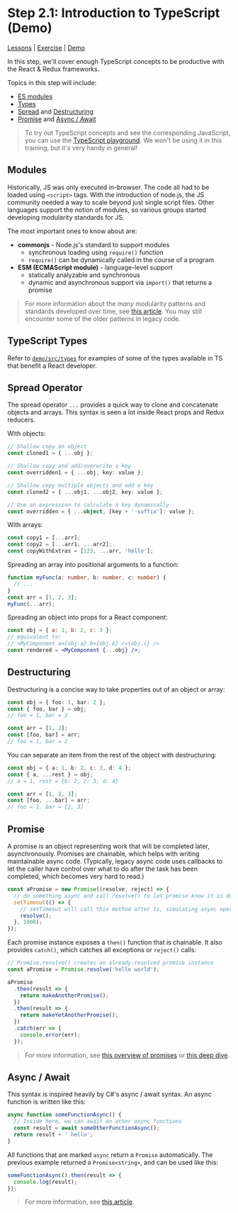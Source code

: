 # Step 2.1: Introduction to TypeScript (Demo)

[Lessons](../) | [Exercise](./exercise/) | [Demo](./demo/)

In this step, we'll cover enough TypeScript concepts to be productive with the React & Redux frameworks.

Topics in this step will include:

- [ES modules](#modules)
- [Types](#typescript-types)
- [Spread](#spread-operator) and [Destructuring](#destructuring)
- [Promise](#promise) and [Async / Await](#async--await)

> To try out TypeScript concepts and see the corresponding JavaScript, you can use the [TypeScript playground](http://www.typescriptlang.org/play/index.html). We won't be using it in this training, but it's very handy in general!

## Modules

Historically, JS was only executed in-browser. The code all had to be loaded using `<script>` tags. With the introduction of node.js, the JS community needed a way to scale beyond just single script files. Other languages support the notion of modules, so various groups started developing modularity standards for JS.

The most important ones to know about are:

- **commonjs** - Node.js's standard to support modules
  - synchronous loading using `require()` function
  - `require()` can be dynamically called in the course of a program
- **ESM (ECMAScript module)** - language-level support
  - statically analyzable and synchronous
  - dynamic and asynchronous support via `import()` that returns a promise

> For more information about the _many_ modularity patterns and standards developed over time, see [this article](https://medium.freecodecamp.org/javascript-modules-a-beginner-s-guide-783f7d7a5fcc). You may still encounter some of the older patterns in legacy code.

## TypeScript Types

Refer to [`demo/src/types`](./src/types/index.ts) for examples of some of the types available in TS that benefit a React developer.

## Spread Operator

The spread operator `...` provides a quick way to clone and concatenate objects and arrays. This syntax is seen a lot inside React props and Redux reducers.

With objects:

```ts
// Shallow copy an object
const cloned1 = { ...obj };

// Shallow copy and add/overwrite a key
const overridden1 = { ...obj, key: value };

// Shallow copy multiple objects and add a key
const cloned2 = { ...obj1, ...obj2, key: value };

// Use an expression to calculate a key dynamically
const overridden = { ...object, [key + '-suffix']: value };
```

With arrays:

```ts
const copy1 = [...arr];
const copy2 = [...arr1, ...arr2];
const copyWithExtras = [123, ...arr, 'hello'];
```

Spreading an array into positional arguments to a function:

```ts
function myFunc(a: number, b: number, c: number) {
  // ...
}
const arr = [1, 2, 3];
myFunc(...arr);
```

Spreading an object into props for a React component:

```jsx
const obj = { a: 1, b: 2, c: 3 };
// equivalent to:
// <MyComponent a={obj.a} b={obj.b} c={obj.c} />
const rendered = <MyComponent {...obj} />;
```

## Destructuring

Destructuring is a concise way to take properties out of an object or array:

```ts
const obj = { foo: 1, bar: 2 };
const { foo, bar } = obj;
// foo = 1, bar = 2

const arr = [1, 2];
const [foo, bar] = arr;
// foo = 1, bar = 2
```

You can separate an item from the rest of the object with destructuring:

```ts
const obj = { a: 1, b: 2, c: 3, d: 4 };
const { a, ...rest } = obj;
// a = 1, rest = {b: 2, c: 3, d: 4}

const arr = [1, 2, 3];
const [foo, ...bar] = arr;
// foo = 1, bar = [2, 3]
```

## Promise

A promise is an object representing work that will be completed later, asynchronously. Promises are chainable, which helps with writing maintainable async code. (Typically, legacy async code uses callbacks to let the caller have control over what to do after the task has been completed, which becomes very hard to read.)

```ts
const aPromise = new Promise((resolve, reject) => {
  // do something async and call resolve() to let promise know it is done
  setTimeout(() => {
    // setTimeout will call this method after 1s, simulating async operation like network calls
    resolve();
  }, 1000);
});
```

Each promise instance exposes a `then()` function that is chainable. It also provides `catch()`, which catches all exceptions or `reject()` calls:

```ts
// Promise.resolve() creates an already-resolved promise instance
const aPromise = Promise.resolve('hello world');

aPromise
  .then(result => {
    return makeAnotherPromise();
  })
  .then(result => {
    return makeYetAnotherPromise();
  })
  .catch(err => {
    console.error(err);
  });
```

> For more information, see [this overview of promises](https://developer.mozilla.org/en-US/docs/Web/JavaScript/Guide/Using_promises) or [this deep dive](https://developers.google.com/web/fundamentals/primers/promises).

## Async / Await

This syntax is inspired heavily by C#'s async / await syntax. An async function is written like this:

```ts
async function someFunctionAsync() {
  // Inside here, we can await on other async functions
  const result = await someOtherFunctionAsync();
  return result + ' hello';
}
```

All functions that are marked `async` return a `Promise` automatically. The previous example returned a `Promise<string>`, and can be used like this:

```ts
someFunctionAsync().then(result => {
  console.log(result);
});
```

> For more information, see [this article](https://developer.mozilla.org/en-US/docs/Web/JavaScript/Reference/Statements/async_function).

